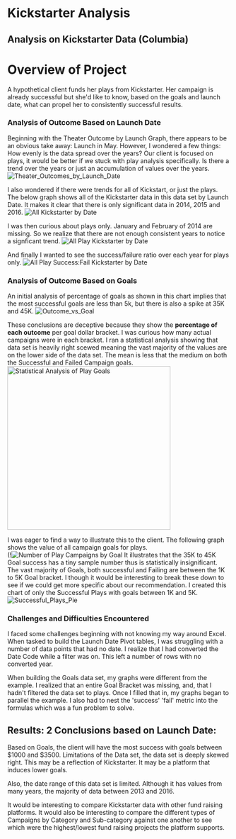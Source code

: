 # Kickstarter Analysis
## Analysis on Kickstarter Data (Columbia)
# Overview of Project
A hypothetical client funds her plays from Kickstarter. Her campaign is already successful but she'd like to know, based on the goals and launch date, what can propel her to consistently successful results. 

### Analysis of Outcome Based on Launch Date
Beginning with the Theater Outcome by Launch Graph, there appears to be an obvious take away: Launch in May. However, I wondered a few things: How evenly is the data spread over the years? Our client is focused on plays, it would be better if we stuck with play analysis specifically. Is there a trend over the years or just an accumulation of values over the years.
![Theater_Outcomes_by_Launch_Date](https://user-images.githubusercontent.com/14239715/115100929-46232900-9f0e-11eb-9c3e-28b44e3236db.png)

I also wondered if there were trends for all of Kickstart, or just the plays. The below graph shows all of the Kickstarter data in this data set by Launch Date. It makes it clear that there is only significant data in 2014, 2015 and 2016.
![All Kickstarter by Date](https://user-images.githubusercontent.com/14239715/115100955-6c48c900-9f0e-11eb-91ab-c7f2738dbcc4.png)

I was then curious about plays only. January and February of 2014 are missing. So we realize that there are not enough consistent years to notice a signficant trend.
![All Play Kickstarter by Date](https://user-images.githubusercontent.com/14239715/115101130-b8483d80-9f0f-11eb-9da5-2bc04892154d.png)


And finally I wanted to see the success/failure ratio over each year for plays only. 
![All Play Success:Fail Kickstarter by Date](https://user-images.githubusercontent.com/14239715/115101014-ec6f2e80-9f0e-11eb-86f9-a8daff2942bb.png)


### Analysis of Outcome Based on Goals
An initial analysis of percentage of goals as shown in this chart implies that the most successful goals are less than 5k, but there is also a spike at 35K and 45K. ![Outcome_vs_Goal](https://user-images.githubusercontent.com/14239715/114959758-b1e49380-9e33-11eb-8ccf-712008423168.png)



These conclusions are deceptive because they show the **percentage of each outcome** per goal dollar bracket. I was curious how many actual campaigns were in each bracket. I ran a statistical analysis showing that data set is heavily right scewed meaning the vast majority of the values are on the lower side of the data set. The mean is less that the medium on both the Successful and Failed Campaign goals.
<img width="369" alt="Statistical Analysis of Play Goals" src="https://user-images.githubusercontent.com/14239715/114959464-20752180-9e33-11eb-8e62-be52c7eaee01.png">

I was eager to find a way to illustrate this to the client. The following graph shows the value of all campaign goals for plays.  
(!![Number of Play Campaigns by Goal](https://user-images.githubusercontent.com/14239715/114956496-01739100-9e2d-11eb-8f78-22a26b3da751.png) It illustrates that the 35K to 45K Goal success has a tiny sample number thus is statistically insignificant. The vast majority of Goals, both successful and Failing are between the 1K to 5K Goal bracket. I though it would be interesting to break these down to see if we could get more specific about our recommendation. I created this chart of only the Successful Plays with goals between 1K and 5K. ![Successful_Plays_Pie](https://user-images.githubusercontent.com/14239715/114957262-a9d62500-9e2e-11eb-811d-e9ef38ae95b0.png)







### Challenges and Difficulties Encountered
I faced some challenges beginning with not knowing my way around Excel. When tasked to build the Launch Date Pivot tables, I was struggling with a number of data points that had no date. I realize that I had converted the Date Code while a filter was on. This left a number of rows with no converted year. 

When building the Goals data set, my graphs were different from the example. I realized that an entire Goal Bracket was missing, and, that I hadn't filtered the data set to plays. Once I filled that in, my graphs began to parallel the example. I also had to nest the 'success' 'fail' metric into the formulas which was a fun problem to solve. 

## Results: 2 Conclusions based on Launch Date:
Based on Goals, the client will have the most success with goals between $1000 and $3500. 
Limitations of the Data set, the data set is deeply skewed right. This may be a reflection of Kickstarter. It may be a platform that induces lower goals. 

Also, the date range of this data set is limited. Although it has values from many years, the majority of data between 2013 and 2016. 

It would be interesting to compare Kickstarter data with other fund raising platforms. It would also be interesting to compare the different types of Campaigns by Category and Sub-category against one another to see which were the highest/lowest fund raising projects the platform supports. 

